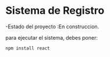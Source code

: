 <h1>Sistema de Registro</h1>

-Estado del proyecto :En construccion.

para ejecutar el sistema, debes poner:

```npm install react``` 
